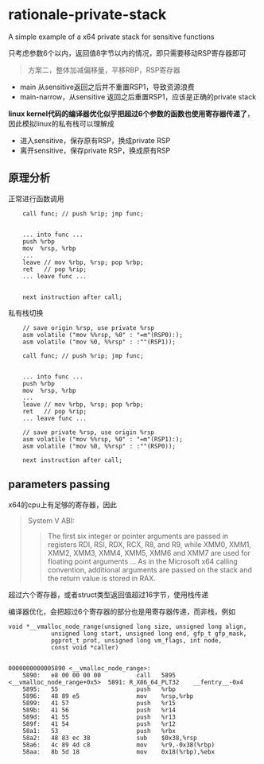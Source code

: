 # rationale-private-stack


A simple example of a x64 private stack for sensitive functions

只考虑参数6个以内，返回值8字节以内的情况，即只需要移动RSP寄存器即可

> 方案二，整体加减偏移量，平移RBP，RSP寄存器

* main 从sensitive返回之后并不重置RSP1，导致资源浪费
* main-narrow，从sensitive 返回之后重置RSP1，应该是正确的private stack

**linux kernel代码的编译器优化似乎把超过6个参数的函数也使用寄存器传递了**，因此模拟linux的私有栈可以理解成

* 进入sensitive，保存原有RSP，换成private RSP
* 离开sensitive，保存private RSP，换成原有RSP

## 原理分析

正常进行函数调用

```
    call func; // push %rip; jmp func;


    ... into func ...
    push %rbp
    mov  %rsp, %rbp
    ...
    leave // mov %rbp, %rsp; pop %rbp;
    ret   // pop %rip;
    ... leave func ...


    next instruction after call;
```

私有栈切换

```
    // save origin %rsp, use private %rsp
    asm volatile ("mov %%rsp, %0" : "=m"(RSP0):);
    asm volatile ("mov %0, %%rsp" : :""(RSP1));

    call func; // push %rip; jmp func;


    ... into func ...
    push %rbp
    mov  %rsp, %rbp
    ...
    leave // mov %rbp, %rsp; pop %rbp;
    ret   // pop %rip;
    ... leave func ...

    // save private %rsp, use origin %rsp
    asm volatile ("mov %%rsp, %0" : "=m"(RSP1):);
	asm volatile ("mov %0, %%rsp" : :""(RSP0));
    
    next instruction after call;
```


## parameters passing

x64的cpu上有足够的寄存器，因此

> System V ABI:  
>> The first six integer or pointer arguments are passed in registers RDI, RSI, RDX, RCX, R8, and R9, while XMM0, XMM1, XMM2, XMM3, XMM4, XMM5, XMM6 and XMM7 are used for floating point arguments ... As in the Microsoft x64 calling convention, additional arguments are passed on the stack and the return value is stored in RAX.

超过六个寄存器，或者struct类型返回值超过16字节，使用栈传递

编译器优化，会把超过6个寄存器的部分也是用寄存器传递，而非栈，例如

```
void *__vmalloc_node_range(unsigned long size, unsigned long align,
			unsigned long start, unsigned long end, gfp_t gfp_mask,
			pgprot_t prot, unsigned long vm_flags, int node,
			const void *caller)


0000000000005890 <__vmalloc_node_range>:
    5890:	e8 00 00 00 00       	call   5895 <__vmalloc_node_range+0x5>	5891: R_X86_64_PLT32	__fentry__-0x4
    5895:	55                   	push   %rbp
    5896:	48 89 e5             	mov    %rsp,%rbp
    5899:	41 57                	push   %r15
    589b:	41 56                	push   %r14
    589d:	41 55                	push   %r13
    589f:	41 54                	push   %r12
    58a1:	53                   	push   %rbx
    58a2:	48 83 ec 38          	sub    $0x38,%rsp
    58a6:	4c 89 4d c8          	mov    %r9,-0x38(%rbp)
    58aa:	8b 5d 18             	mov    0x18(%rbp),%ebx
```



